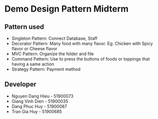 # Demo Design Pattern Midterm
## Pattern used
- Singleton Pattern: Connect Database, Staff
- Decorator Pattern: Many food with many flavor. Eg: Chicken with Spicy flavor or Cheese flavor
- MVC Pattern: Organize the folder and file
- Command Pattern: Use to press the buttons of foods or toppings that having a same action
- Strategy Pattern: Payment method
## Developer
- Nguyen Dang Hieu - 51900073
- Giang Vinh Dien - 51900035
- Dang Phuc Huy - 51900087
- Tran Gia Huy - 51900685